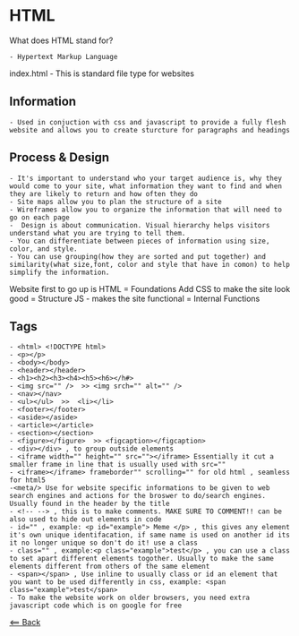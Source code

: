 # HTML

What does HTML stand for?

    - Hypertext Markup Language

index.html - This is standard file type for websites

## Information

    - Used in conjuction with css and javascript to provide a fully flesh website and allows you to create sturcture for paragraphs and headings

## Process & Design

    - It's important to understand who your target audience is, why they would come to your site, what information they want to find and when they are likely to return and how often they do
    - Site maps allow you to plan the structure of a site
    - Wireframes allow you to organize the information that will need to go on each page
    -  Design is about communication. Visual hierarchy helps visitors understand what you are trying to tell them.
    - You can differentiate between pieces of information using size, color, and style.
    - You can use grouping(how they are sorted and put together) and similarity(what size,font, color and style that have in comon) to help simplify the information.

Website first to go up is HTML = Foundations
Add CSS to make the site look good = Structure
JS - makes the site functional = Internal Functions

## Tags

    - <html> <!DOCTYPE html>
    - <p></p>
    - <body></body>
    - <header></header>
    - <h1><h2><h3><h4><h5><h6></h#>
    - <img src="" />  >> <img srch="" alt="" />
    - <nav></nav>
    - <ul></ul>  >>  <li></li>
    - <footer></footer>
    - <aside></aside>
    - <article></article>
    - <section></section>
    - <figure></figure>  >> <figcaption></figcaption>
    - <div></div> , to group outside elements
    - <iframe width="" height="" src=""></iframe> Essentially it cut a smaller frame in line that is usually used with src=""
    - <iframe></iframe> frameborder"" scrolling="" for old html , seamless for html5
    -<meta/> Use for website specific informations to be given to web search engines and actions for the broswer to do/search engines. Usually found in the header by the title
    - <!-- --> , this is to make comments. MAKE SURE TO COMMENT!! can be also used to hide out elements in code
    - id="" , example: <p id="example"> Meme </p> , this gives any element it's own unique identifacation, if same name is used on another id its it no longer unique so don't do it! use a class
    - class="" , example:<p class="example">test</p> , you can use a class to set apart different elements togother. Usually to make the same elements different from others of the same element
    - <span></span> , Use inline to usually class or id an element that you want to be used differently in css, example: <span class="example">test</span>
    - To make the website work on older browsers, you need extra javascript code which is on google for free

[<== Back](../README.md)